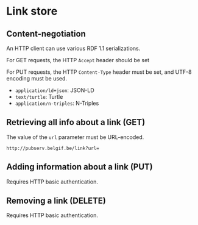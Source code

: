 # Link store

## Content-negotiation

An HTTP client can use various  RDF 1.1 serializations.

For GET requests, the HTTP `Accept` header should be set

For PUT requests, the HTTP `Content-Type` header must be set, and UTF-8 encoding must be used.

  * `application/ld+json`: JSON-LD
  * `text/turtle`: Turtle
  * `application/n-triples`: N-Triples

## Retrieving all info about a link (GET)

The value of the `url` parameter must be URL-encoded.
```
http://pubserv.belgif.be/link?url=
```

## Adding information about a link (PUT)

Requires HTTP basic authentication.

## Removing a link (DELETE)

Requires HTTP basic authentication.



